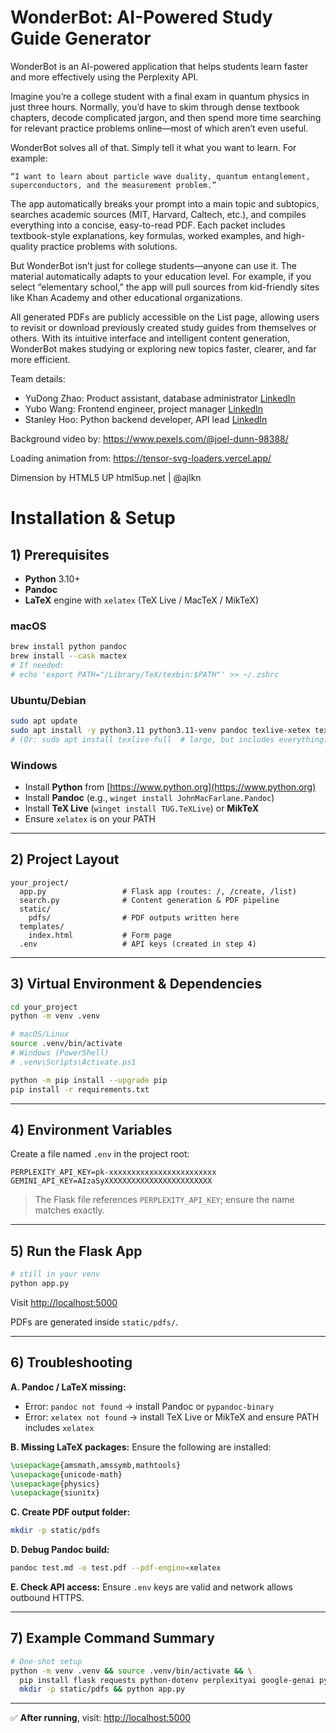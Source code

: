 # WonderBot: AI-Powered Study Guide Generator

WonderBot is an AI-powered application that helps students learn faster and more effectively using the Perplexity API.

Imagine you’re a college student with a final exam in quantum physics in just three hours. Normally, you’d have to skim through dense textbook chapters, decode complicated jargon, and then spend more time searching for relevant practice problems online—most of which aren’t even useful.

WonderBot solves all of that. Simply tell it what you want to learn. For example:

```“I want to learn about particle wave duality, quantum entanglement, superconductors, and the measurement problem.”```

The app automatically breaks your prompt into a main topic and subtopics, searches academic sources (MIT, Harvard, Caltech, etc.), and compiles everything into a concise, easy-to-read PDF. Each packet includes textbook-style explanations, key formulas, worked examples, and high-quality practice problems with solutions.

But WonderBot isn’t just for college students—anyone can use it. The material automatically adapts to your education level. For example, if you select “elementary school,” the app will pull sources from kid-friendly sites like Khan Academy and other educational organizations.

All generated PDFs are publicly accessible on the List page, allowing users to revisit or download previously created study guides from themselves or others. With its intuitive interface and intelligent content generation, WonderBot makes studying or exploring new topics faster, clearer, and far more efficient.

Team details:

- YuDong Zhao: Product assistant, database administrator [LinkedIn](https://www.linkedin.com/in/%E6%98%B1%E6%A0%8B-%E8%B5%B5-1ab35138a/)
- Yubo Wang: Frontend engineer, project manager [LinkedIn](https://www.linkedin.com/in/yubo-wang-b541302b3/)
- Stanley Hoo: Python backend developer, API lead [LinkedIn](https://www.linkedin.com/in/stanley-hoo-a20108331/)

Background video by: https://www.pexels.com/@joel-dunn-98388/

Loading animation from: https://tensor-svg-loaders.vercel.app/

Dimension by HTML5 UP
html5up.net | @ajlkn

# Installation & Setup

## 1) Prerequisites

* **Python** 3.10+
* **Pandoc**
* **LaTeX** engine with `xelatex` (TeX Live / MacTeX / MikTeX)

### macOS

```bash
brew install python pandoc
brew install --cask mactex
# If needed:
# echo 'export PATH="/Library/TeX/texbin:$PATH"' >> ~/.zshrc
```

### Ubuntu/Debian

```bash
sudo apt update
sudo apt install -y python3.11 python3.11-venv pandoc texlive-xetex texlive-latex-recommended texlive-latex-extra
# (Or: sudo apt install texlive-full  # large, but includes everything)
```

### Windows

* Install **Python** from [https://www.python.org](https://www.python.org)
* Install **Pandoc** (e.g., `winget install JohnMacFarlane.Pandoc`)
* Install **TeX Live** (`winget install TUG.TeXLive`) or **MikTeX**
* Ensure `xelatex` is on your PATH

---

## 2) Project Layout

```
your_project/
  app.py                 # Flask app (routes: /, /create, /list)
  search.py              # Content generation & PDF pipeline
  static/
    pdfs/                # PDF outputs written here
  templates/
    index.html           # Form page
  .env                   # API keys (created in step 4)
```

---

## 3) Virtual Environment & Dependencies

```bash
cd your_project
python -m venv .venv

# macOS/Linux
source .venv/bin/activate
# Windows (PowerShell)
# .venv\Scripts\Activate.ps1

python -m pip install --upgrade pip
pip install -r requirements.txt
```

---

## 4) Environment Variables

Create a file named `.env` in the project root:

```
PERPLEXITY_API_KEY=pk-xxxxxxxxxxxxxxxxxxxxxxxx
GEMINI_API_KEY=AIzaSyXXXXXXXXXXXXXXXXXXXXXXXX
```

> The Flask file references `PERPLEXITY_API_KEY`; ensure the name matches exactly.

---

## 5) Run the Flask App

```bash
# still in your venv
python app.py
```

Visit [http://localhost:5000](http://localhost:5000)

PDFs are generated inside `static/pdfs/`.

---

## 6) Troubleshooting

**A. Pandoc / LaTeX missing:**

* Error: `pandoc not found` → install Pandoc or `pypandoc-binary`
* Error: `xelatex not found` → install TeX Live or MikTeX and ensure PATH includes `xelatex`

**B. Missing LaTeX packages:**
Ensure the following are installed:

```tex
\usepackage{amsmath,amssymb,mathtools}
\usepackage{unicode-math}
\usepackage{physics}
\usepackage{siunitx}
```

**C. Create PDF output folder:**

```bash
mkdir -p static/pdfs
```

**D. Debug Pandoc build:**

```bash
pandoc test.md -o test.pdf --pdf-engine=xelatex
```

**E. Check API access:**
Ensure `.env` keys are valid and network allows outbound HTTPS.

---

## 7) Example Command Summary

```bash
# One-shot setup
python -m venv .venv && source .venv/bin/activate && \
  pip install flask requests python-dotenv perplexityai google-genai pypandoc && \
  mkdir -p static/pdfs && python app.py
```

---

✅ **After running**, visit: [http://localhost:5000](http://localhost:5000)

